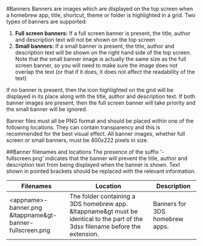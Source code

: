 #Banners
Banners are images which are displayed on the top screen when a homebrew app, title, shortcut, theme or folder is highlighted in a grid. Two types of banners are supported:

1. **Full screen banners:** If a full screen banner is present, the title, author and description text will not be shown on the top screen
2. **Small banners:** If a small banner is present, the title, author and description text will be shown on the right hand side of the top screen. Note that the small banner image is actually the same size as the full screen banner, so you will need to make sure the image does not overlap the text (or that if it does, it does not affect the readability of the text)

If no banner is present, then the icon highlighted on the grid will be displayed in its place along with the title, author and description text. If both banner images are present, then the full screen banner will take priority and the small banner will be ignored.

Banner files must all be PNG format and should be placed within one of the following locations. They can contain transparency and this is recommended for the best visual effect. All banner images, whether full screen or small banners, must be 400x222 pixels in size.

##Banner filenames and locations
The presence of the suffix '-fullscreen.png' indicates that the banner will prevent the title, author and description text from being displayed when the banner is shown. Text shown in pointed brackets should be replaced with the relevant information.

Filenames|Location|Description
--------|--------|-----------
\<appname\>-banner.png<br>&ltappname&gt-banner-fullscreen.png|The folder containing a 3DS homebrew app. &ltappname&gt must be identical to the part of the 3dsx filename before the extension.|Banners for 3DS homebrew apps.